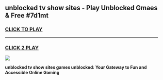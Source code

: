 
## unblocked tv show sites - Play Unblocked Gmaes & Free #7d1mt
<h3>
<a href="https://news.freeplayer.one?title=unblocked_tv_show_sites&ref=26F">CLICK TO PLAY</a></h3>
<hr>

<h3>
<a href="https://news.freeplayer.one?title=unblocked_tv_show_sites&ref=26F">CLICK 2 PLAY</a>
  
</h3>

<a href="https://news.freeplayer.one?title=unblocked_tv_show_sites&ref=26F/"><img src="https://clearcache.store/games.png"></a>


**unblocked tv show sites games unblocked: Your Gateway to Fun and Accessible Online Gaming**
